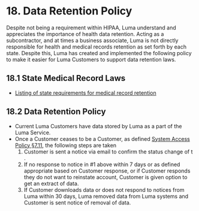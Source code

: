 # 18. Data Retention Policy

Despite not being a requirement within HIPAA, Luma understand and appreciates the importance of health data retention. Acting as a subcontractor, and at times a business associate, Luma is not directly responsible for health and medical records retention as set forth by each state. Despite this, Luma has created and implemented the following policy to make it easier for Luma Customers to support data retention laws.

## 18.1 State Medical Record Laws

* [Listing of state requirements for medical record retention](http://www.healthit.gov/sites/default/files/appa7-1.pdf)

##  18.2 Data Retention Policy

* Current Luma Customers have data stored by Luma as a part of the Luma Service.
* Once a Customer ceases to be a Customer, as defined [System Access Policy §7.11](#7.11-system-access-policy), the following steps are taken
  1. Customer is sent a notice via email to confirm the status change of t .
  2. If no response to notice in #1 above within 7 days or as defined appropriate based on Customer response, or if Customer responds they do not want to reinstate account, Customer is given option to get an extract of data.
  3. If Customer downloads data or does not respond to notices from Luma within 30 days, Luma removed data from Luma systems and Customer is sent notice of removal of data.
